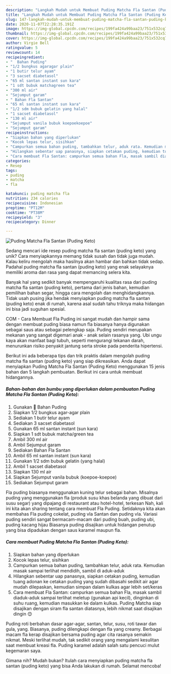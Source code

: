```yaml
---
description: "Langkah Mudah untuk Membuat Puding Matcha Fla Santan (Puding Keto) Anti Gagal"
title: "Langkah Mudah untuk Membuat Puding Matcha Fla Santan (Puding Keto) Anti Gagal"
slug: 147-langkah-mudah-untuk-membuat-puding-matcha-fla-santan-puding-keto-anti-gagal
date: 2020-11-07T22:28:35.191Z
image: https://img-global.cpcdn.com/recipes/199fa424a99baa23/751x532cq70/puding-matcha-fla-santan-puding-keto-foto-resep-utama.jpg
thumbnail: https://img-global.cpcdn.com/recipes/199fa424a99baa23/751x532cq70/puding-matcha-fla-santan-puding-keto-foto-resep-utama.jpg
cover: https://img-global.cpcdn.com/recipes/199fa424a99baa23/751x532cq70/puding-matcha-fla-santan-puding-keto-foto-resep-utama.jpg
author: Virgie Bell
ratingvalue: 5
reviewcount: 14
recipeingredient:
- "  Bahan Puding"
- "1/2 bungkus agaragar plain"
- "1 butir telur ayam"
- "3 sacset diabetasol"
- "65 ml santan instant sun kara"
- "1 sdt bubuk matchagreen tea"
- "300 ml air"
- "Sejumput garam"
- " Bahan Fla Santan"
- "65 ml santan instant sun kara"
- "1/2 sdm bubuk gelatin yang halal"
- "1 sacset diabetasol"
- "130 ml air"
- "Sejumput vanila bubuk koepoekoepoe"
- "Sejumput garam"
recipeinstructions:
- "Siapkan bahan yang diperlukan"
- "Kocok lepas telur, sisihkan"
- "Campurkan semua bahan puding, tambahkan telur, aduk rata. Kemudian masak sampai terlihat mendidih, sambil di aduk-aduk"
- "Hilangkan sebentar uap panasnya, siapkan cetakan puding, kemudian tuang adonan ke cetakan puding yang sudah dibasahi sedikit air agar mudah dilepaskan, kemudian simpan dalam kulkas agar lebih set/keras"
- "Cara membuat Fla Santan: campurkan semua bahan Fla, masak sambil diaduk-aduk sampai terlihat meletup (gunakan api kecil), dinginkan di suhu ruang, kemudian masukkan ke dalam kulkas. Puding Matcha siap disajikan dengan siram fla santan diatasnya, lebih nikmat saat disajikan dingin 😊"
categories:
- Resep
tags:
- puding
- matcha
- fla

katakunci: puding matcha fla 
nutrition: 234 calories
recipecuisine: Indonesian
preptime: "PT12M"
cooktime: "PT38M"
recipeyield: "3"
recipecategory: Dinner

---
```



![Puding Matcha Fla Santan (Puding Keto)](https://img-global.cpcdn.com/recipes/199fa424a99baa23/751x532cq70/puding-matcha-fla-santan-puding-keto-foto-resep-utama.jpg)

Sedang mencari ide resep puding matcha fla santan (puding keto) yang unik? Cara menyiapkannya memang tidak susah dan tidak juga mudah. Kalau keliru mengolah maka hasilnya akan hambar dan bahkan tidak sedap. Padahal puding matcha fla santan (puding keto) yang enak selayaknya memiliki aroma dan rasa yang dapat memancing selera kita.

Banyak hal yang sedikit banyak mempengaruhi kualitas rasa dari puding matcha fla santan (puding keto), pertama dari jenis bahan, kemudian pemilihan bahan segar, hingga cara mengolah dan menghidangkannya. Tidak usah pusing jika hendak menyiapkan puding matcha fla santan (puding keto) enak di rumah, karena asal sudah tahu triknya maka hidangan ini bisa jadi suguhan spesial.

COM - Cara Membuat Fla Puding ini sangat mudah dan hampir sama dengan membuat puding biasa namun fla biasanya hanya digunakan sebagai saus atau sebagai pelengkap saja. Puding sendiri merupakan mekanan yang sangat digemari anak - anak selain rasanya yang. Ubi ungu kaya akan manfaat bagi tubuh, seperti mengurangi tekanan darah, menurunkan risiko penyakit jantung serta stroke pada penderita hipertensi.


Berikut ini ada beberapa tips dan trik praktis dalam mengolah puding matcha fla santan (puding keto) yang siap dikreasikan. Anda dapat menyiapkan Puding Matcha Fla Santan (Puding Keto) menggunakan 15 jenis bahan dan 5 langkah pembuatan. Berikut ini cara untuk membuat hidangannya.

<!--inarticleads1-->

##### Bahan-bahan dan bumbu yang diperlukan dalam pembuatan Puding Matcha Fla Santan (Puding Keto):

1. Gunakan  🔅 Bahan Puding
1. Siapkan 1/2 bungkus agar-agar plain
1. Sediakan 1 butir telur ayam
1. Sediakan 3 sacset diabetasol
1. Gunakan 65 ml santan instant (sun kara)
1. Siapkan 1 sdt bubuk matcha/green tea
1. Ambil 300 ml air
1. Ambil Sejumput garam
1. Sediakan  Bahan Fla Santan
1. Ambil 65 ml santan instant (sun kara)
1. Gunakan 1/2 sdm bubuk gelatin (yang halal)
1. Ambil 1 sacset diabetasol
1. Siapkan 130 ml air
1. Siapkan Sejumput vanila bubuk (koepoe-koepoe)
1. Sediakan Sejumput garam


Fla puding biasanya menggunakan kuning telur sebagai bahan. Misalnya puding yang menggunakan fla (produk susu khas belanda yang dibuat dari susu segar) yang dipajang di restaurant atau hotel-hotel, terkesan Nah, kali ini kita akan sharing tentang cara membuat Fla Puding. Setidaknya kita akan membahas Fla puding cokelat, puding vla Santan dan puding vla. Variasi puding sendiri sangat bermacam-macam dari puding buah, puding ubi, puding kacang hijau Biasanya puding disajikan untuk hidangan penutup yang bisa dipadukan dengan saus karamel maupun fla. 

<!--inarticleads2-->

##### Cara membuat Puding Matcha Fla Santan (Puding Keto):

1. Siapkan bahan yang diperlukan
1. Kocok lepas telur, sisihkan
1. Campurkan semua bahan puding, tambahkan telur, aduk rata. Kemudian masak sampai terlihat mendidih, sambil di aduk-aduk
1. Hilangkan sebentar uap panasnya, siapkan cetakan puding, kemudian tuang adonan ke cetakan puding yang sudah dibasahi sedikit air agar mudah dilepaskan, kemudian simpan dalam kulkas agar lebih set/keras
1. Cara membuat Fla Santan: campurkan semua bahan Fla, masak sambil diaduk-aduk sampai terlihat meletup (gunakan api kecil), dinginkan di suhu ruang, kemudian masukkan ke dalam kulkas. Puding Matcha siap disajikan dengan siram fla santan diatasnya, lebih nikmat saat disajikan dingin 😊


Puding roti berbahan dasar agar-agar, santan, telur, susu, roti tawar dan gula, yang. Biasanya, puding dilengkapi dengan fla yang creamy. Berbagai macam fla kerap disajikan bersama puding agar cita rasanya semakin nikmat. Meski terlihat mudah, tak sedikit orang yang mengalami kesulitan saat membuat kreasi fla. Puding karamel adalah salah satu pencuci mulut kegemaran saya. 

Gimana nih? Mudah bukan? Itulah cara menyiapkan puding matcha fla santan (puding keto) yang bisa Anda lakukan di rumah. Selamat mencoba!
